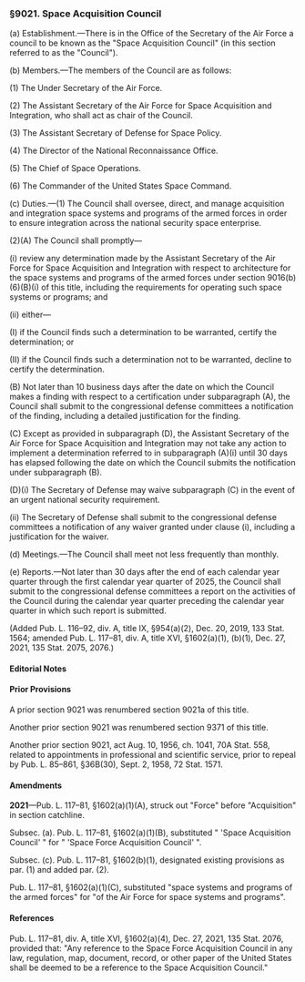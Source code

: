 ### §9021. Space Acquisition Council ###

(a) Establishment.—There is in the Office of the Secretary of the Air Force a council to be known as the "Space Acquisition Council" (in this section referred to as the "Council").

(b) Members.—The members of the Council are as follows:

(1) The Under Secretary of the Air Force.

(2) The Assistant Secretary of the Air Force for Space Acquisition and Integration, who shall act as chair of the Council.

(3) The Assistant Secretary of Defense for Space Policy.

(4) The Director of the National Reconnaissance Office.

(5) The Chief of Space Operations.

(6) The Commander of the United States Space Command.

(c) Duties.—(1) The Council shall oversee, direct, and manage acquisition and integration space systems and programs of the armed forces in order to ensure integration across the national security space enterprise.

(2)(A) The Council shall promptly—

(i) review any determination made by the Assistant Secretary of the Air Force for Space Acquisition and Integration with respect to architecture for the space systems and programs of the armed forces under section 9016(b)(6)(B)(i) of this title, including the requirements for operating such space systems or programs; and

(ii) either—

(I) if the Council finds such a determination to be warranted, certify the determination; or

(II) if the Council finds such a determination not to be warranted, decline to certify the determination.

(B) Not later than 10 business days after the date on which the Council makes a finding with respect to a certification under subparagraph (A), the Council shall submit to the congressional defense committees a notification of the finding, including a detailed justification for the finding.

(C) Except as provided in subparagraph (D), the Assistant Secretary of the Air Force for Space Acquisition and Integration may not take any action to implement a determination referred to in subparagraph (A)(i) until 30 days has elapsed following the date on which the Council submits the notification under subparagraph (B).

(D)(i) The Secretary of Defense may waive subparagraph (C) in the event of an urgent national security requirement.

(ii) The Secretary of Defense shall submit to the congressional defense committees a notification of any waiver granted under clause (i), including a justification for the waiver.

(d) Meetings.—The Council shall meet not less frequently than monthly.

(e) Reports.—Not later than 30 days after the end of each calendar year quarter through the first calendar year quarter of 2025, the Council shall submit to the congressional defense committees a report on the activities of the Council during the calendar year quarter preceding the calendar year quarter in which such report is submitted.

(Added Pub. L. 116–92, div. A, title IX, §954(a)(2), Dec. 20, 2019, 133 Stat. 1564; amended Pub. L. 117–81, div. A, title XVI, §1602(a)(1), (b)(1), Dec. 27, 2021, 135 Stat. 2075, 2076.)

#### **Editorial Notes** ####

#### Prior Provisions ####

A prior section 9021 was renumbered section 9021a of this title.

Another prior section 9021 was renumbered section 9371 of this title.

Another prior section 9021, act Aug. 10, 1956, ch. 1041, 70A Stat. 558, related to appointments in professional and scientific service, prior to repeal by Pub. L. 85–861, §36B(30), Sept. 2, 1958, 72 Stat. 1571.

#### Amendments ####

**2021**—Pub. L. 117–81, §1602(a)(1)(A), struck out "Force" before "Acquisition" in section catchline.

Subsec. (a). Pub. L. 117–81, §1602(a)(1)(B), substituted " 'Space Acquisition Council' " for " 'Space Force Acquisition Council' ".

Subsec. (c). Pub. L. 117–81, §1602(b)(1), designated existing provisions as par. (1) and added par. (2).

Pub. L. 117–81, §1602(a)(1)(C), substituted "space systems and programs of the armed forces" for "of the Air Force for space systems and programs".

#### References ####

Pub. L. 117–81, div. A, title XVI, §1602(a)(4), Dec. 27, 2021, 135 Stat. 2076, provided that: "Any reference to the Space Force Acquisition Council in any law, regulation, map, document, record, or other paper of the United States shall be deemed to be a reference to the Space Acquisition Council."